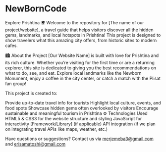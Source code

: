 # NewBornCode
Explore Prishtina 🌍
Welcome to the repository for [The name of our project/website], a travel guide that helps visitors discover all the hidden gems, landmarks, and local hotspots in Prishtina! This project is designed to show travelers what this amazing city offers, from historic sites to modern cafes.

🏙️ About the Project
[Our Website Name] is built with love for Prishtina and its rich culture. Whether you’re visiting for the first time or are a returning explorer, this site is dedicated to giving you the best recommendations on what to do, see, and eat. Explore local landmarks like the Newborn Monument, enjoy a coffee in the city center, or catch a match with the Plisat fan group!

This project is created to:

Provide up-to-date travel info for tourists
Highlight local culture, events, and food spots
Showcase hidden gems often overlooked by visitors
Encourage sustainable and meaningful tourism in Prishtina
⚙️ Technologies Used
HTML5 & CSS3 for the website structure and styling
JavaScript for interactivity
[Framework/Library] (if applicable)
API integration (if we plan on integrating travel APIs like maps, weather, etc.)

Have questions or suggestions? Contact us via merjemeba3@gmail.com and erisamatoshi@gmail.com 
